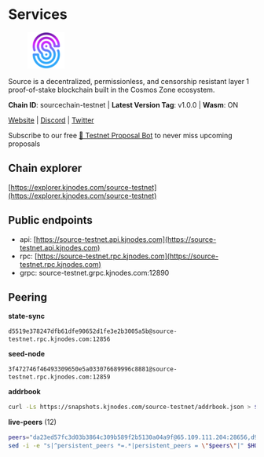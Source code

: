 # Services

<figure><img src="https://raw.githubusercontent.com/kj89/cosmos-images/main/logos/source.png" alt=""><figcaption></figcaption></figure>

Source is a decentralized, permissionless, and censorship resistant layer 1 proof-of-stake blockchain built in the Cosmos Zone ecosystem.

**Chain ID**: sourcechain-testnet | **Latest Version Tag**: v1.0.0 | **Wasm**: ON

[Website](https://www.sourceprotocol.io) | [Discord](https://discord.io/SourceProtocol) | [Twitter](https://www.twitter.com/sourceprotocol_)



Subscribe to our free [🤖 Testnet Proposal Bot](https://t.me/kjnodes_testnet_proposal_bot) to never miss upcoming proposals


## Chain explorer
[https://explorer.kjnodes.com/source-testnet](https://explorer.kjnodes.com/source-testnet)

## Public endpoints

* api: [https://source-testnet.api.kjnodes.com](https://source-testnet.api.kjnodes.com)
* rpc: [https://source-testnet.rpc.kjnodes.com](https://source-testnet.rpc.kjnodes.com)
* grpc: source-testnet.grpc.kjnodes.com:12890

## Peering

**state-sync**

```text
d5519e378247dfb61dfe90652d1fe3e2b3005a5b@source-testnet.rpc.kjnodes.com:12856
```

**seed-node**

```text
3f472746f46493309650e5a033076689996c8881@source-testnet.rpc.kjnodes.com:12859
```

**addrbook**
```bash
curl -Ls https://snapshots.kjnodes.com/source-testnet/addrbook.json > $HOME/.source/config/addrbook.json
```

**live-peers** (12)
```bash
peers="da23ed57fc3d03b3864c309b589f2b5130a04a9f@65.109.111.204:28656,d960215e0788fcfc04b9e2e824e5751bf1efe7fc@65.108.82.152:26656,67958f716999fdc47fac777f0605a1911653ae86@65.109.48.181:30656,756368e62cbff16f8d0edcc4d169a090464bed53@38.242.194.233:26656,1450d99427abd81410c6f8032aec25961bf7bf89@80.82.215.19:36656,291a397d001fca8cf2991dfce8bc6f724d44295c@75.119.132.25:29656,46ae715de3bcf284ff997b841e6e82f279e3654f@154.26.153.179:26656,e225dac8c3407df8419fb01f4255d72212a3b6ee@194.233.80.252:26656,c4a25dde02d45af2d9f90e10d136c5d399183730@38.242.137.186:28656,854048fcfb453297742b76cc5c6b7555eeb25110@213.239.207.175:31656,d5519e378247dfb61dfe90652d1fe3e2b3005a5b@65.109.68.190:12856,6aba831746663a3f1b4fbeb30f836ef442ec02da@46.17.250.108:46656"
sed -i -e "s|^persistent_peers *=.*|persistent_peers = \"$peers\"|" $HOME/.source/config/config.toml
```

